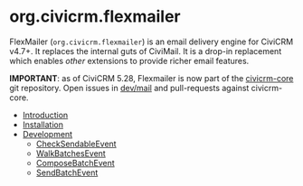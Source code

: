 # org.civicrm.flexmailer

FlexMailer (`org.civicrm.flexmailer`) is an email delivery engine for CiviCRM v4.7+.  It replaces the internal guts of CiviMail.  It is a
drop-in replacement which enables *other* extensions to provide richer email features.

**IMPORTANT**: as of CiviCRM 5.28, Flexmailer is now part of the [civicrm-core](https://github.com/civicrm/civicrm-core/commits/master/ext/flexmailer) git repository. Open issues in [dev/mail](https://lab.civicrm.org/dev/mail) and pull-requests against civicrm-core.

* [Introduction](docs/index.md)
* [Installation](docs/install.md)
* [Development](docs/develop/index.md)
    * [CheckSendableEvent](docs/develop/CheckSendableEvent.md)
    * [WalkBatchesEvent](docs/develop/WalkBatchesEvent.md)
    * [ComposeBatchEvent](docs/develop/ComposeBatchEvent.md)
    * [SendBatchEvent](docs/develop/SendBatchEvent.md)
